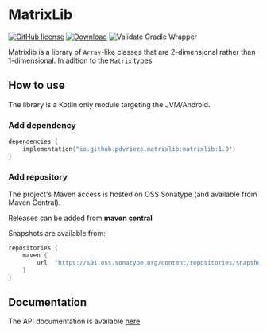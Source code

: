 # MatrixLib
[![GitHub license](https://img.shields.io/badge/License-Apache%202-blue.svg?style=flat)](COPYING)
[![Download](https://img.shields.io/maven-central/v/io.github.pdvrieze.matrixlib/matrixlib)](https://search.maven.org/artifact/io.github.pdvrieze.matrixlib/matrixlib)
![Validate Gradle Wrapper](https://github.com/pdvrieze/matrixlib/workflows/Validate%20Gradle%20Wrapper/badge.svg)

Matrixlib is a library of `Array`-like classes that are 2-dimensional rather than 1-dimensional. In
adition to the `Matrix` types 

## How to use
The library is a Kotlin only module targeting the JVM/Android.

### Add dependency
```kotlin
dependencies {
    implementation("io.github.pdvrieze.matrixlib:matrixlib:1.0")
}
```

### Add repository
The project's Maven access is hosted on OSS Sonatype (and available from Maven Central).

Releases can be added from **maven central**

Snapshots are available from:
```groovy
repositories {
	maven {
		url  "https://s01.oss.sonatype.org/content/repositories/snapshots/"
	}
}
```

## Documentation
The API documentation is available [here](https://pdvrieze.github.io/matrixlib/)